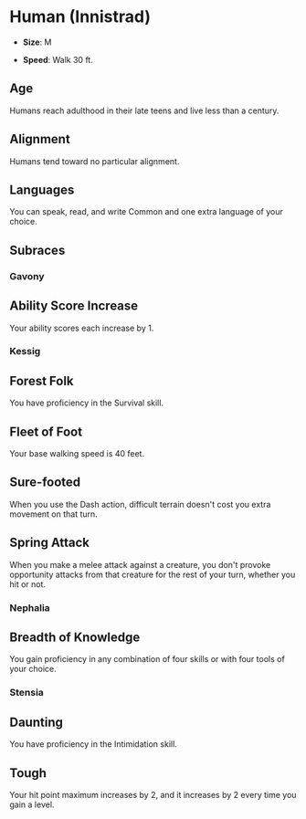 # Human (Innistrad)


- **Size**: M

- **Speed**: Walk 30 ft.

## Age
Humans reach adulthood in their late teens and live less than a century.

## Alignment
Humans tend toward no particular alignment.

## Languages
You can speak, read, and write Common and one extra language of your choice.

## Subraces

### Gavony

## Ability Score Increase
Your ability scores each increase by 1.

### Kessig

## Forest Folk
You have proficiency in the Survival skill.
## Fleet of Foot
Your base walking speed is 40 feet.
## Sure-footed
When you use the Dash action, difficult terrain doesn't cost you extra movement on that turn.
## Spring Attack
When you make a melee attack against a creature, you don't provoke opportunity attacks from that creature for the rest of your turn, whether you hit or not.

### Nephalia

## Breadth of Knowledge
You gain proficiency in any combination of four skills or with four tools of your choice.

### Stensia

## Daunting
You have proficiency in the Intimidation skill.
## Tough
Your hit point maximum increases by 2, and it increases by 2 every time you gain a level.